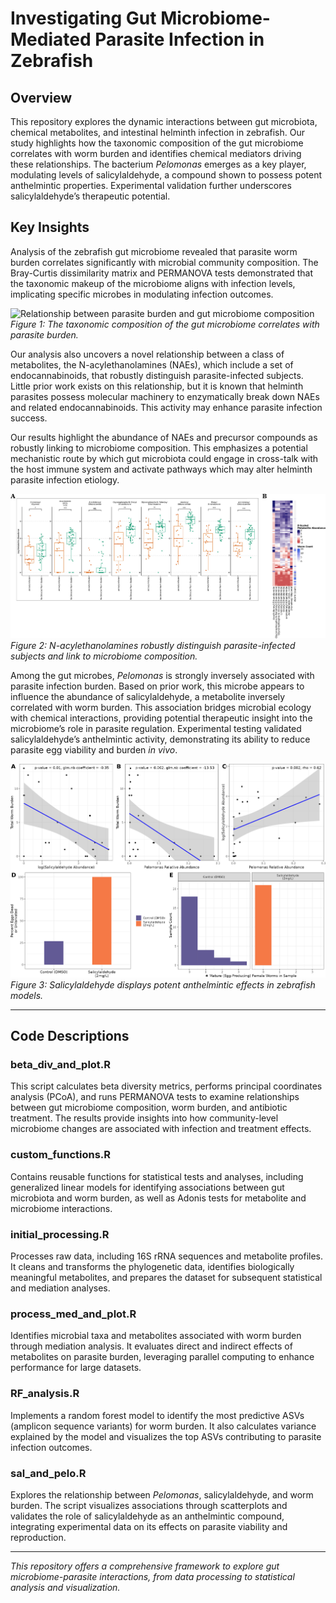 
# Investigating Gut Microbiome-Mediated Parasite Infection in Zebrafish

## Overview

This repository explores the dynamic interactions between gut microbiota, chemical metabolites, and intestinal helminth infection in zebrafish. Our study highlights how the taxonomic composition of the gut microbiome correlates with worm burden and identifies chemical mediators driving these relationships. The bacterium *Pelomonas* emerges as a key player, modulating levels of salicylaldehyde, a compound shown to possess potent anthelmintic properties. Experimental validation further underscores salicylaldehyde’s therapeutic potential.

## Key Insights

Analysis of the zebrafish gut microbiome revealed that parasite worm burden correlates significantly with microbial community composition. The Bray-Curtis dissimilarity matrix and PERMANOVA tests demonstrated that the taxonomic makeup of the microbiome aligns with infection levels, implicating specific microbes in modulating infection outcomes.

![Relationship between parasite burden and gut microbiome composition](figures/figure1.jpg)
*Figure 1: The taxonomic composition of the gut microbiome correlates with parasite burden.*

Our analysis also uncovers a novel relationship between a class of metabolites, the N-acylethanolamines (NAEs), which include a set of endocannabinoids, that robustly distinguish parasite-infected subjects. Little prior work exists on this relationship, but it is known that helminth parasites possess molecular machinery to enzymatically break down NAEs and related endocannabinoids. This activity may enhance parasite infection success. 

Our results highlight the abundance of NAEs and precursor compounds as robustly linking to microbiome composition. This emphasizes a potential mechanistic route by which gut microbiota could engage in cross-talk with the host immune system and activate pathways which may alter helminth parasite infection etiology.

![N-acylethanolamines link infection and microbiome](figures/fig2.jpg)
*Figure 2: N-acylethanolamines robustly distinguish parasite-infected subjects and link to microbiome composition.*

Among the gut microbes, *Pelomonas* is strongly inversely associated with parasite infection burden. Based on prior work, this microbe appears to influence the abundance of salicylaldehyde, a metabolite inversely correlated with worm burden. This association bridges microbial ecology with chemical interactions, providing potential therapeutic insight into the microbiome’s role in parasite regulation. Experimental testing validated salicylaldehyde’s anthelmintic activity, demonstrating its ability to reduce parasite egg viability and burden *in vivo*.

![Experimental validation of salicylaldehyde](figures/fig4.jpg)
*Figure 3: Salicylaldehyde displays potent anthelmintic effects in zebrafish models.*

---

## Code Descriptions

### beta_div_and_plot.R
This script calculates beta diversity metrics, performs principal coordinates analysis (PCoA), and runs PERMANOVA tests to examine relationships between gut microbiome composition, worm burden, and antibiotic treatment. The results provide insights into how community-level microbiome changes are associated with infection and treatment effects.

### custom_functions.R
Contains reusable functions for statistical tests and analyses, including generalized linear models for identifying associations between gut microbiota and worm burden, as well as Adonis tests for metabolite and microbiome interactions.

### initial_processing.R
Processes raw data, including 16S rRNA sequences and metabolite profiles. It cleans and transforms the phylogenetic data, identifies biologically meaningful metabolites, and prepares the dataset for subsequent statistical and mediation analyses.

### process_med_and_plot.R
Identifies microbial taxa and metabolites associated with worm burden through mediation analysis. It evaluates direct and indirect effects of metabolites on parasite burden, leveraging parallel computing to enhance performance for large datasets.

### RF_analysis.R
Implements a random forest model to identify the most predictive ASVs (amplicon sequence variants) for worm burden. It also calculates variance explained by the model and visualizes the top ASVs contributing to parasite infection outcomes.

### sal_and_pelo.R
Explores the relationship between *Pelomonas*, salicylaldehyde, and worm burden. The script visualizes associations through scatterplots and validates the role of salicylaldehyde as an anthelmintic compound, integrating experimental data on its effects on parasite viability and reproduction.

---

*This repository offers a comprehensive framework to explore gut microbiome-parasite interactions, from data processing to statistical analysis and visualization.*

